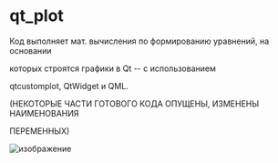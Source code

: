 # qt_plot

Код выполняет мат. вычисления по формированию уравнений, на основании

которых строятся графики в Qt -- с использованием 

qtcustomplot, QtWidget и QML.

(НЕКОТОРЫЕ ЧАСТИ ГОТОВОГО КОДА ОПУЩЕНЫ, ИЗМЕНЕНЫ НАИМЕНОВАНИЯ

ПЕРЕМЕННЫХ)

![изображение](https://github.com/user-attachments/assets/1c1d2d8b-a896-4c14-a399-ad1f0debe5fe)
